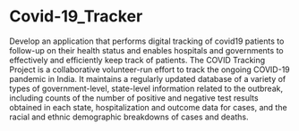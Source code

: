 # Covid-19_Tracker
Develop an application that performs digital tracking of covid19 patients to follow-up on their health status and enables hospitals and governments to effectively and efficiently keep track of patients.  The COVID Tracking Project is a collaborative volunteer-run effort to track the ongoing COVID-19 pandemic in India. It maintains a regularly updated database of a variety of types of government-level, state-level information related to the outbreak, including counts of the number of positive and negative test results obtained in each state, hospitalization and outcome data for cases, and the racial and ethnic demographic breakdowns of cases and deaths. 
